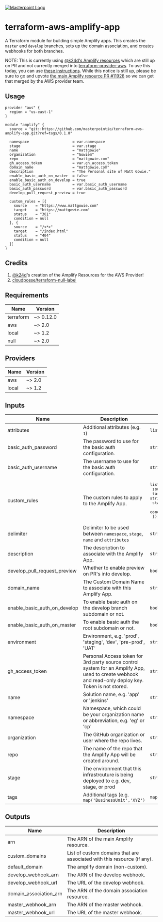 [![Masterpoint Logo](https://i.imgur.com/RDLnuQO.png)](https://masterpoint.io)

# terraform-aws-amplify-app

A Terraform module for building simple Amplify apps. This creates the `master` and `develop` branches, sets up the domain association, and creates webhooks for both branches.

NOTE: This is currently using [@k24d's Amplify resources](https://github.com/terraform-providers/terraform-provider-aws/issues/6917#issuecomment-626309424) which are still up on PR and not currently merged into [terraform-provider-aws](https://github.com/terraform-providers/terraform-provider-aws). To use this today, you can use [these instructions](https://github.com/k24d/terraform-provider-aws/blob/amplify/README-amplify.md). While this notice is still up, please be sure to go and upvote [the main Amplify resource PR #11928](https://github.com/terraform-providers/terraform-provider-aws/pull/11928) so we can get that merged by the AWS provider team.

## Usage

```hcl
provider "aws" {
  region = "us-east-1"
}

module "amplify" {
  source = "git::https://github.com/masterpointio/terraform-aws-amplify-app.git?ref=tags/0.1.0"

  namespace                    = var.namespace
  stage                        = var.stage
  name                         = "mattgowie"
  organization                 = "Gowiem"
  repo                         = "mattgowie.com"
  gh_access_token              = var.gh_access_token
  domain_name                  = "mattgowie.com"
  description                  = "The Personal site of Matt Gowie."
  enable_basic_auth_on_master  = false
  enable_basic_auth_on_develop = true
  basic_auth_username          = var.basic_auth_username
  basic_auth_password          = var.basic_auth_password
  develop_pull_request_preview = true

  custom_rules = [{
    source    = "https://www.mattgowie.com"
    target    = "https://mattgowie.com"
    status    = "301"
    condition = null
  }, {
    source    = "/<*>"
    target    = "/index.html"
    status    = "404"
    condition = null
  }]
}
```

## Credits

1. [@k24d](https://github.com/k24d)'s creation of the Amplify Resources for the AWS Provider!  
1. [cloudposse/terraform-null-label](https://github.com/cloudposse/terraform-null-label)

## Requirements

| Name | Version |
|------|---------|
| terraform | ~> 0.12.0 |
| aws | ~> 2.0 |
| local | ~> 1.2 |
| null | ~> 2.0 |

## Providers

| Name | Version |
|------|---------|
| aws | ~> 2.0 |
| local | ~> 1.2 |

## Inputs

| Name | Description | Type | Default | Required |
|------|-------------|------|---------|:--------:|
| attributes | Additional attributes (e.g. `1`) | `list(string)` | `[]` | no |
| basic\_auth\_password | The password to use for the basic auth configuration. | `string` | n/a | yes |
| basic\_auth\_username | The username to use for the basic auth configuration. | `string` | n/a | yes |
| custom\_rules | The custom rules to apply to the Amplify App. | <pre>list(object({<br>    source    = string # Required<br>    target    = string # Required<br>    status    = any # Use null if not passing<br>    condition = any # Use null if not passing<br>  }))</pre> | `[]` | no |
| delimiter | Delimiter to be used between `namespace`, `stage`, `name` and `attributes` | `string` | `"-"` | no |
| description | The description to associate with the Amplify App. | `string` | n/a | yes |
| develop\_pull\_request\_preview | Whether to enable preview on PR's into develop. | `bool` | `true` | no |
| domain\_name | The Custom Domain Name to associate with this Amplify App. | `string` | `""` | no |
| enable\_basic\_auth\_on\_develop | To enable basic auth on the develop branch subdomain or not. | `bool` | `true` | no |
| enable\_basic\_auth\_on\_master | To enable basic auth the root subdomain or not. | `bool` | `false` | no |
| environment | Environment, e.g. 'prod', 'staging', 'dev', 'pre-prod', 'UAT' | `string` | `""` | no |
| gh\_access\_token | Personal Access token for 3rd party source control system for an Amplify App, used to create webhook and read-only deploy key. Token is not stored. | `string` | n/a | yes |
| name | Solution name, e.g. 'app' or 'jenkins' | `string` | n/a | yes |
| namespace | Namespace, which could be your organization name or abbreviation, e.g. 'eg' or 'cp' | `string` | n/a | yes |
| organization | The GitHub organization or user where the repo lives. | `string` | n/a | yes |
| repo | The name of the repo that the Amplify App will be created around. | `string` | n/a | yes |
| stage | The environment that this infrastrcuture is being deployed to e.g. dev, stage, or prod | `string` | n/a | yes |
| tags | Additional tags (e.g. `map('BusinessUnit','XYZ')` | `map(string)` | `{}` | no |

## Outputs

| Name | Description |
|------|-------------|
| arn | The ARN of the main Amplify resource. |
| custom\_domains | List of custom domains that are associated with this resource (if any). |
| default\_domain | The amplify domain (non-custom). |
| develop\_webhook\_arn | The ARN of the develop webhook. |
| develop\_webhook\_url | The URL of the develop webhook. |
| domain\_association\_arn | The ARN of the domain association resource. |
| master\_webhook\_arn | The ARN of the master webhook. |
| master\_webhook\_url | The URL of the master webhook. |

